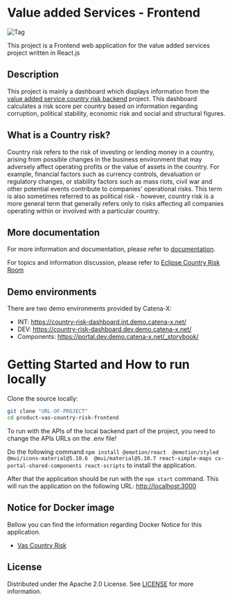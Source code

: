 # Value added Services - Frontend 

![Tag](https://img.shields.io/static/v1?label=&message=LeadingRepository&color=green&style=flat)

This project is a Frontend web application for the value added services project written in React.js

## Description

This project is mainly a dashboard which displays information from the [value added service country risk backend](https://github.com/eclipse-tractusx/vas-country-risk-backend) project. 
This dashboard calculates a risk score per country based on information regarding corruption, political stability, economic risk and social and structural figures.

## What is a Country risk?

Country risk refers to the risk of investing or lending money in a country, arising from possible changes in the business environment that may adversely affect operating profits or the value of assets in the country. For example, financial factors such as currency controls, devaluation or regulatory changes, or stability factors such as mass riots, civil war and other potential events contribute to companies' operational risks. This term is also sometimes referred to as political risk - however, 
country risk is a more general term that generally refers only to risks affecting all companies operating within or involved with a particular country.


## More documentation

For more information and documentation, please refer to [documentation](https://github.com/eclipse-tractusx/vas-country-risk-frontend/tree/main/docs).

For topics and information discussion, please refer to [Eclipse Country Risk Room](https://chat.eclipse.org/#/room/#tools.tractusx-country-risk:matrix.eclipse.org)

## Demo environments

There are two demo environments provided by Catena-X:

* INT: https://country-risk-dashboard.int.demo.catena-x.net/
* DEV: https://country-risk-dashboard.dev.demo.catena-x.net/
* Components: https://portal.dev.demo.catena-x.net/_storybook/
# Getting Started and How to run locally 

Clone the source locally:

```sh
git clone "URL-OF-PROJECT"
cd product-vas-country-risk-frontend
```

To run with the APIs of the local backend part of the project, you need to change the APIs URLs on the .env file!

Do the following command `npm install @emotion/react  @emotion/styled  @mui/icons-material@5.10.6  @mui/material@5.10.7 react-simple-maps cx-portal-shared-components react-scripts` 
to install the application. 

After that the application should be run with
the `npm start` command. 
This will run the application on the following URL: [http://localhost:3000](http://localhost:3000)


## Notice for Docker image

Bellow you can find the information regarding Docker Notice for this application.

* [Vas Country Risk](./DOCKER_NOTICE.md)
## License

Distributed under the Apache 2.0 License.
See [LICENSE](./LICENSE) for more information.